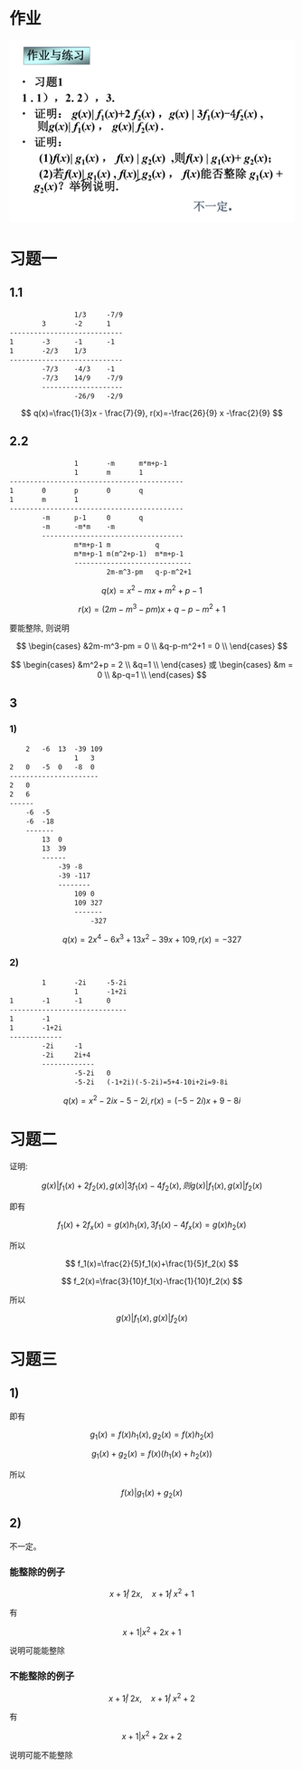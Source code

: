 # 作业

![](./images/2020-10-12-09-42-17.png)

# 习题一

## 1.1

                    1/3     -7/9
            3       -2      1
    ----------------------------
    1       -3      -1      -1
    1       -2/3    1/3 
    ----------------------------
            -7/3    -4/3    -1
            -7/3    14/9    -7/9
            --------------------
                    -26/9   -2/9

$$
q(x)=\frac{1}{3}x - \frac{7}{9}, r(x)=-\frac{26}{9} x -\frac{2}{9}
$$

## 2.2

                    1       -m      m*m+p-1
                    1       m       1
    -------------------------------------------
    1       0       p       0       q
    1       m       1
    -------------------------------------------
            -m      p-1     0       q
            -m      -m*m    -m
            -----------------------------------
                    m*m+p-1 m           q
                    m*m+p-1 m(m^2+p-1)  m*m+p-1
                    -----------------------------
                            2m-m^3-pm   q-p-m^2+1

$$
q(x)=x^2-mx+m^2+p-1
$$

$$
r(x)=(2m-m^3-pm)x+q-p-m^2+1
$$

要能整除, 则说明

$$
\begin{cases}
    &2m-m^3-pm = 0 \\
    &q-p-m^2+1 = 0 \\
\end{cases}
$$

$$
\begin{cases}
    &m^2+p = 2 \\
    &q=1 \\
\end{cases}
或
\begin{cases}
    &m = 0 \\
    &p-q=1 \\
\end{cases}
$$

## 3

### 1)

        2   -6  13  -39 109
                    1   3
    2   0   -5  0   -8  0
    ----------------------
    2   0
    2   6
    ------
        -6  -5
        -6  -18
        -------
            13  0
            13  39
            ------
                -39 -8
                -39 -117
                --------
                    109 0
                    109 327
                    -------
                        -327

$$
q(x) = 2x^4-6x^3+13x^2-39x+109, r(x)=-327
$$

### 2)

            1       -2i     -5-2i
                    1       -1+2i
    1       -1      -1      0
    -----------------------------
    1       -1
    1       -1+2i
    -------------
            -2i     -1
            -2i     2i+4
            -------------
                    -5-2i   0
                    -5-2i   (-1+2i)(-5-2i)=5+4-10i+2i=9-8i

$$
q(x)=x^2-2ix-5-2i, r(x)=(-5-2i)x+9-8i
$$

# 习题二


证明: 

$$
g(x)|f_1(x)+2f_2(x), g(x)|3f_1(x)-4f_2(x), 则g(x)|f_1(x), g(x)|f_2(x)
$$

即有

$$
f_1(x)+2f_x(x)=g(x)h_1(x), 3f_1(x)-4f_x(x)=g(x)h_2(x)
$$

所以

$$
f_1(x)=\frac{2}{5}f_1(x)+\frac{1}{5}f_2(x)
$$

$$
f_2(x)=\frac{3}{10}f_1(x)-\frac{1}{10}f_2(x)
$$

所以

$$
g(x)|f_1(x), g(x)|f_2(x)
$$


# 习题三

## 1)

即有

$$
g_1(x)=f(x)h_1(x), g_2(x)=f(x)h_2(x)
$$

$$
g_1(x)+g_2(x)=f(x)(h_1(x)+h_2(x))
$$

所以

$$
f(x)|g_1(x)+g_2(x)
$$

## 2)

不一定。

### 能整除的例子

$$
x+1\not| \ 2x, \quad x+1\not| \ x^2+1
$$

有

$$
x+1|x^2+2x+1
$$

说明可能能整除

### 不能整除的例子

$$
x+1\not| \ 2x, \quad x+1\not| \ x^2+2
$$

有

$$
x+1|x^2+2x+2
$$

说明可能不能整除